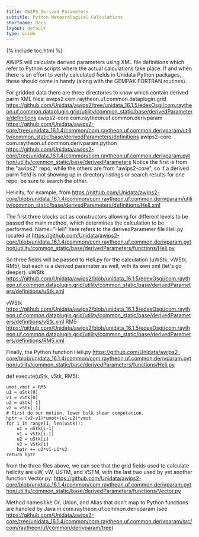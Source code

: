 ```yaml
---
title: AWIPS Derived Parameters
subtitle: Python Meteorological Calculations
shortname: Docs
layout: default
type: guide 
---
```


{% include toc.html %}


AWIPS will calculate derived parameters using XML file definitions which refer to Python scripts where the actual calculations take place.   If and when there is an effort to verify calculated fields in Unidata Python packages, these should come in handy (along with the GEMPAK FORTRAN routines). 

For gridded data there are three directories to know which contain derived parm XML files:
awips2 com.raytheon.uf.common.dataplugin.grid https://github.com/Unidata/awips2/tree/unidata_16.1.5/edexOsgi/com.raytheon.uf.common.dataplugin.grid/utility/common_static/base/derivedParameters/definitions
awips2-core com.raytheon.uf.common.derivparam https://github.com/Unidata/awips2-core/tree/unidata_16.1.4/common/com.raytheon.uf.common.derivparam/utility/common_static/base/derivedParameters/definitions
awips2-core com.raytheon.uf.common.derivparam.python https://github.com/Unidata/awips2-core/tree/unidata_16.1.4/common/com.raytheon.uf.common.derivparam.python/utility/common_static/base/derivedParameters
Notice the first is from the "awips2" repo, while the others are from "awips2-core", so if a derived parm field is not showing up in directory listings or search results for one repo, be sure to search the other.

Helicity, for example, from https://github.com/Unidata/awips2-core/blob/unidata_16.1.4/common/com.raytheon.uf.common.derivparam/utility/common_static/base/derivedParameters/definitions/Heli.xml

<DerivedParameter unit="m*m/s*s" name="Helicity" abbreviation="Heli" xmlns:ns2="group">
	<Method name="Alias" levels="Surface">
		<Field abbreviation="srHel" level="Station"/>
	</Method>
	<Method name="Or" levels="0FHAG">
		<Field abbreviation="Heli" level="Surface"/>
		<Field abbreviation="Heli" level="BLyr"/>
	</Method>
    	<Method name="Alias" levels="0FHAG">
		<Field abbreviation="Heli" level="Surface"/>
	</Method> 
	<Method name="Heli" levels="0-1kmAgl>0-4kmAgl">
		<Field abbreviation="uWStk"/>
		<Field abbreviation="vWStk"/>
		<Field abbreviation="RM5" level="Layer"/>
	</Method>
</DerivedParameter>

The first three <Method></Method> blocks act as constructors allowing for different levels to be passed the main method, which determines the calculation to be performed. Name="Heli" here refers to the derivedParameter file Heli.py located at https://github.com/Unidata/awips2-core/blob/unidata_16.1.4/common/com.raytheon.uf.common.derivparam.python/utility/common_static/base/derivedParameters/functions/Heli.py

So three fields will be passed to Heli.py for the calculation (uWStk, vWStk, RM5), but each is a derived paremeter as well, with its own xml (let's go deeper). 
uWStk https://github.com/Unidata/awips2/blob/unidata_16.1.5/edexOsgi/com.raytheon.uf.common.dataplugin.grid/utility/common_static/base/derivedParameters/definitions/uStk.xml
<DerivedParameter abbreviation="uWStk" name="U Stack" unit="m/s">
    <Method name="Union" levels="0-3kmAgl">
    	<Field abbreviation="uW" level="0FHAG"/>
        <Field abbreviation="uW" level="0.5kmAgl"/>
        <Field abbreviation="uW" level="1kmAgl"/>
        <Field abbreviation="uW" level="1.5kmAgl"/>
        <Field abbreviation="uW" level="2kmAgl"/>
        <Field abbreviation="uW" level="2.5kmAgl"/>
        <Field abbreviation="uW" level="3kmAgl"/>
    </Method>
    <Method name="Union" levels="C,FHAG">
    	<Field abbreviation="uW"/>
    </Method>
</DerivedParameter>

vWStk https://github.com/Unidata/awips2/blob/unidata_16.1.5/edexOsgi/com.raytheon.uf.common.dataplugin.grid/utility/common_static/base/derivedParameters/definitions/vStk.xml
<DerivedParameter abbreviation="vWStk" name="V Stack" unit="m/s">
   <Method name="Union" levels="0-3kmAgl">
    	<Field abbreviation="vW" level="0FHAG"/>
        <Field abbreviation="vW" level="0.5kmAgl"/>
        <Field abbreviation="vW" level="1kmAgl"/>
        <Field abbreviation="vW" level="1.5kmAgl"/>
        <Field abbreviation="vW" level="2kmAgl"/>
        <Field abbreviation="vW" level="2.5kmAgl"/>
        <Field abbreviation="vW" level="3kmAgl"/>
    </Method>
    <Method name="Union" levels="C,FHAG">
    	<Field abbreviation="vW"/>
    </Method>
</DerivedParameter>
RM5 https://github.com/Unidata/awips2/blob/unidata_16.1.5/edexOsgi/com.raytheon.uf.common.dataplugin.grid/utility/common_static/base/derivedParameters/definitions/RM5.xml
<DerivedParameter name="Bunkers Right-Moving Supercell" unit="m/s" abbreviation="RM5" xmlns:ns2="group">
    <Method levels="Layer" name="Add">
        <Field level="0-6kmAgl" abbreviation="Wind"/>
        <Field abbreviation="RMprop"/>
    </Method>
     <Method name="Vector">
        <Field abbreviation="USTM"/>
        <Field abbreviation="VSTM"/>
    </Method>
</DerivedParameter>


Finally, the Python function Heli.py 
https://github.com/Unidata/awips2-core/blob/unidata_16.1.4/common/com.raytheon.uf.common.derivparam.python/utility/common_static/base/derivedParameters/functions/Heli.py

def execute(uStk, vStk, RM5):

    umot,vmot = RM5
    u1 = uStk[0]
    v1 = vStk[0]
    u2 = uStk[-1]
    v2 = vStk[-1]
    # First do our motion, lower bulk shear computation.
    hptr = (v2-v1)*umot+(u1-u2)*vmot
    for i in range(1, len(uStk)):
        u1 = uStk[i-1]
        v1 = vStk[i-1]
        u2 = uStk[i]
        v2 = vStk[i]
        hptr += u2*v1-u1*v2
    return hptr


from the three files above, we can see that the grid fields used to calculate helicity are uW, vW, USTM, and VSTM, with the last two used by yet another function Vector.py: https://github.com/Unidata/awips2-core/blob/unidata_16.1.4/common/com.raytheon.uf.common.derivparam.python/utility/common_static/base/derivedParameters/functions/Vector.py

Method names like Or, Union, and Alias that don't map to Python functions are handled by Java in com.raytheon.uf.common.derivparam (see https://github.com/Unidata/awips2-core/tree/unidata_16.1.4/common/com.raytheon.uf.common.derivparam/src/com/raytheon/uf/common/derivparam/tree)